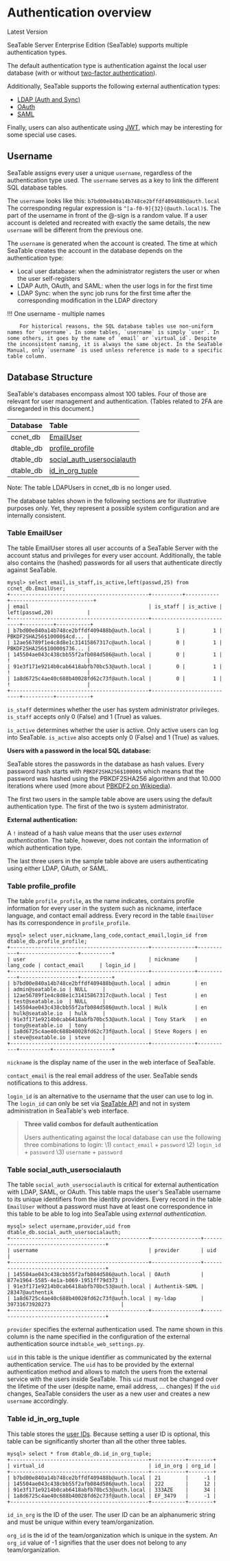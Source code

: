 # Authentication overview

Latest Version

SeaTable Server Enterprise Edition (SeaTable) supports multiple authentication types.

The default authentication type is authentication against the local user database (with or without [two-factor authentication](two_factor_auth.md)).

Additionally, SeaTable supports the following external authentication types:

* [LDAP (Auth and Sync)](ldap.md)
* [OAuth](oauth.md)
* [SAML](saml.md)

Finally, users can also authenticate using [JWT](jwt.md), which may be interesting for some special use cases.

## Username

SeaTable assigns every user a unique `username`, regardless of the authentication type used. The `username` serves as a key to link the different SQL database tables.

The `username` looks like this: `b7bd00e840a14b748ce2bffdf409488b@auth.local` The corresponding regular expression is `^[a-f0-9]{32}(@auth.local)$`. The part of the username in front of the @-sign is a random value. If a user account is deleted and recreated with exactly the same details, the new `username` will be different from the previous one.

The `username` is generated when the account is created. The time at which SeaTable creates the account in the database depends on the authentication type:

* Local user database: when the administrator registers the user or when the user self-registers
* LDAP Auth, OAuth, and SAML: when the user logs in for the first time
* LDAP Sync: when the sync job runs for the first time after the corresponding modification in the LDAP directory



!!! One username - multiple names

        For historical reasons, the SQL database tables use non-uniform names for `username`. In some tables, `username` is simply `user`. In some others, it goes by the name of `email` or `virtual_id`. Despite the inconsistent naming, it is always the same object. In the SeaTable Manual, only `username` is used unless reference is made to a specific table column.

## Database Structure

SeaTable's databases encompass almost 100 tables. Four of those are relevant for user management and authentication. (Tables related to 2FA are disregarded in this document.)

| Database  | Table                      |
| :-------- | :------------------------- |
| ccnet_db  | [EmailUser](#table-emailuser)                  |
| dtable_db | [profile_profile](#table-profile_profile)            |
| dtable_db | [social_auth_usersocialauth](#table-social_auth_usersocialauth) |
| dtable_db | [id_in_org_tuple](#table-id_in_org_tuple)            |

Note: The table LDAPUsers in ccnet_db is no longer used.

The database tables shown in the following sections are for illustrative purposes only. Yet, they represent a possible system configuration and are internally consistent.

### Table EmailUser

The table EmailUser stores all user accounts of a SeaTable Server with the account status and privileges for every user account. Additionally, the table also contains the (hashed) passwords for all users that authenticate directly against SeaTable.

```
mysql> select email,is_staff,is_active,left(passwd,25) from ccnet_db.EmailUser;
+---------------------------------------------+----------+-----------+---------------------------+
| email                                       | is_staff | is_active | left(passwd,20)           |
+---------------------------------------------+---------------------------+----------+-----------+
| b7bd00e840a14b748ce2bffdf409488b@auth.local |        1 |         1 | PBKDF2SHA256$10000$4cd... |
| 12ae56789f1e4c8d8e1c31415867317c@auth.local |        0 |         1 | PBKDF2SHA256$10000$736... |
| 145504ae043c438cbb55f2afb084d586@auth.local |        0 |         1 | !                         |
| 91e3f171e9214b0cab6418abfb70bc53@auth.local |        0 |         1 | !                         |
| 1a8d6725c4ae40c688b40028fd62c73f@auth.local |        0 |         1 | !                         |
+---------------------------------------------+---------------------------+----------+-----------+
```

`is_staff` determines whether the user has system administrator privileges. `is_staff` accepts only 0 (False) and 1 (True) as values. 

`is_active` determines whether the user is active. Only active users can log into SeaTable. `is_active` also accepts only 0 (False) and 1 (True) as values.

**Users with a password in the local SQL database:**

SeaTable stores the passwords in the database as hash values. Every password hash starts with `PBKDF2SHA256$10000$` which means that the password was hashed using the PBKDF2SHA256 algorithm and that 10.000 iterations where used (more about [PBKDF2 on Wikipedia](https://en.wikipedia.org/wiki/PBKDF2)).

The first two users in the sample table above are users using the default authentication type. The first of the two is system administrator.

**External authentication:**

A `!` instead of a hash value means that the user uses *external authentication*. The table, however, does not contain the information of which authentication type.

The last three users in the sample table above are users authenticating using either LDAP, OAuth, or SAML.

### Table profile_profile

The table `profile_profile`, as the name indicates, contains profile information for every user in the system such as nickname, interface language, and contact email address. Every record in the table `EmailUser` has its correspondence in `profile_profile`.

```
mysql> select user,nickname,lang_code,contact_email,login_id from dtable_db.profile_profile;
+---------------------------------------------+--------------+-----------+-------------------+----------+
| user                                        | nickname     | lang_code | contact_email     | login_id |
+---------------------------------------------+--------------+-----------+-------------------+----------+
| b7bd00e840a14b748ce2bffdf409488b@auth.local | admin        | en        | admin@seatable.io | NULL     |
| 12ae56789f1e4c8d8e1c31415867317c@auth.local | Test         | en        | test@seatable.io  | NULL     |
| 145504ae043c438cbb55f2afb084d586@auth.local | Hulk         | en        | hulk@seatable.io  | hulk     |
| 91e3f171e9214b0cab6418abfb70bc53@auth.local | Tony Stark   | en        | tony@seatable.io  | tony     |
| 1a8d6725c4ae40c688b40028fd62c73f@auth.local | Steve Rogers | en        | steve@seatable.io | steve    |
+---------------------------------------------+--------------+-----------+----------+-------------------+
```

`nickname` is the display name of the user in the web interface of SeaTable. 

`contact_email` is the real email address of the user. SeaTable sends notifications to this address.

`login_id` is an alternative to the username that the user can use to log in. The `login_id` can only be set via [SeaTable API](https://api.seatable.io/reference/update-user) and not in system administration in SeaTable's web interface.

> **Three valid combos for default authentication**
>
> Users authenticating against the local database can use the following three combinations to login:
> \1) `contact_email` + `password`
> \2) `login_id` + `password`
> \3) `username` + `password`

### Table social_auth_usersocialauth

The table `social_auth_usersocialauth` is critical for external authentication with LDAP, SAML, or OAuth. This table maps the user's SeaTable username to its unique identifiers from the identity providers. Every record in the table `EmailUser` without a password must have at least one correspondence in this table to be able to log into SeaTable using *external authentication*. 

```
mysql> select username,provider,uid from dtable_db.social_auth_usersocialauth;
+---------------------------------------------+----------------+--------------------------------------+
| username                                    | provider       | uid                                  |
+---------------------------------------------+----------------+--------------------------------------+
| 145504ae043c438cbb55f2afb084d586@auth.local | OAuth          | 877e1964-5585-4e1a-b069-1951ff79d373 |
| 91e3f171e9214b0cab6418abfb70bc53@auth.local | Authentik-SAML | 28347@authentik                      |
| 1a8d6725c4ae40c688b40028fd62c73f@auth.local | my-ldap        | 39731673920273                       |
+---------------------------------------------+----------------+--------------------------------------+
```

`provider` specifies the external authentication used.  The name shown in this column is the name specified in the configuration of the external authentication source in`dtable_web_settings.py`.

`uid` in this table is the unique identifier as communicated by the external authentication service. The `uid` has to be provided by the external authentication method and allows to match the users from the external service with the users inside SeaTable. This `uid` must not be changed over the lifetime of the user (despite name, email address, ... changes) If the `uid` changes, SeaTable considers the user as a new user and creates a new `username` accordingly.

### Table id_in_org_tuple

This table stores the [user IDs](https://seatable.io/en/docs/ansichtsoptionen/was-ist-die-id-des-users-und-warum-kann-man-danach-filtern/?lang=auto). Because setting a user ID is optional, this table can be significantly shorter than all the other three tables.

```
mysql> select * from dtable_db.id_in_org_tuple;
+---------------------------------------------+-----------+--------+
| virtual_id                                  | id_in_org | org_id |
+---------------------------------------------+-----------+--------+
| b7bd00e840a14b748ce2bffdf409488b@auth.local | 21        |     -1 |
| 145504ae043c438cbb55f2afb084d586@auth.local | 222       |     12 |
| 91e3f171e9214b0cab6418abfb70bc53@auth.local | 333AZE    |     34 |
| 1a8d6725c4ae40c688b40028fd62c73f@auth.local | EF_3479   |     -1 |
+---------------------------------------------+-----------+--------+
```

`id_in_org` is the ID of the user. The user ID can be an alphanumeric string and must be unique within every team/organization.

`org_id` is the id of the team/organization which is unique in the system. An `org_id` value of -1 signifies that the user does not belong to any team/organization.
